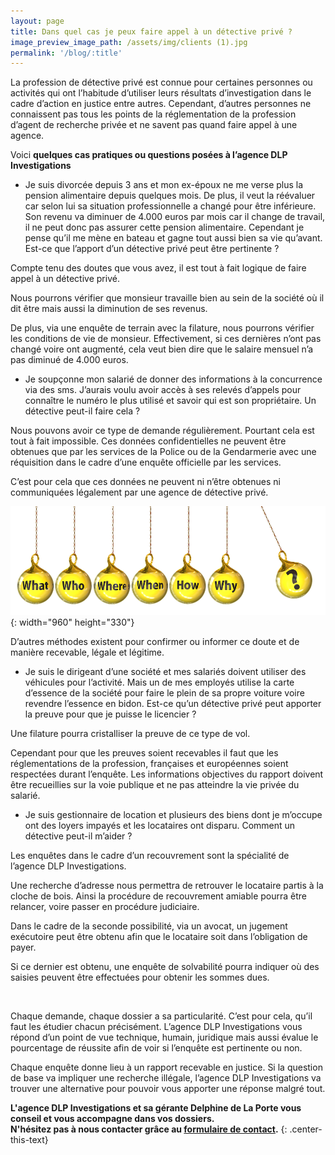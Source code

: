 ```yaml
---
layout: page
title: Dans quel cas je peux faire appel à un détective privé ?
image_preview_image_path: /assets/img/clients (1).jpg
permalink: '/blog/:title'
---
```


La profession de d&eacute;tective priv&eacute; est connue pour certaines personnes ou activit&eacute;s qui ont l’habitude d’utiliser leurs r&eacute;sultats d’investigation dans le cadre d’action en justice entre autres. Cependant, d’autres personnes ne connaissent pas tous les points de la r&eacute;glementation de la profession d’agent de recherche priv&eacute;e et ne savent pas quand faire appel &agrave; une agence.

Voici **quelques cas pratiques ou questions pos&eacute;es &agrave; l’agence DLP Investigations**

* Je suis divorc&eacute;e depuis 3 ans et mon ex-&eacute;poux ne me verse plus la pension alimentaire depuis quelques mois. De plus, il veut la r&eacute;&eacute;valuer car selon lui sa situation professionnelle a chang&eacute; pour &ecirc;tre inf&eacute;rieure. Son revenu va diminuer de 4.000 euros par mois car il change de travail, il ne peut donc pas assurer cette pension alimentaire. Cependant je pense qu’il me m&egrave;ne en bateau et gagne tout aussi bien sa vie qu’avant. Est-ce que l’apport d’un d&eacute;tective priv&eacute; peut &ecirc;tre pertinente ?

Compte tenu des doutes que vous avez, il est tout &agrave; fait logique de faire appel &agrave; un d&eacute;tective priv&eacute;.

Nous pourrons v&eacute;rifier que monsieur travaille bien au sein de la soci&eacute;t&eacute; o&ugrave; il dit &ecirc;tre mais aussi la diminution de ses revenus.

De plus, via une enqu&ecirc;te de terrain avec la filature, nous pourrons v&eacute;rifier les conditions de vie de monsieur. Effectivement, si ces derni&egrave;res n’ont pas chang&eacute; voire ont augment&eacute;, cela veut bien dire que le salaire mensuel n’a pas diminu&eacute; de 4.000 euros.

* Je soup&ccedil;onne mon salari&eacute; de donner des informations &agrave; la concurrence via des sms. J’aurais voulu avoir acc&egrave;s &agrave; ses relev&eacute;s d’appels pour conna&icirc;tre le num&eacute;ro le plus utilis&eacute; et savoir qui est son propri&eacute;taire. Un d&eacute;tective peut-il faire cela ?

Nous pouvons avoir ce type de demande r&eacute;guli&egrave;rement. Pourtant cela est tout &agrave; fait impossible. Ces donn&eacute;es confidentielles ne peuvent &ecirc;tre obtenues que par les services de la Police ou de la Gendarmerie avec une r&eacute;quisition dans le cadre d’une enqu&ecirc;te officielle par les services.

C’est pour cela que ces donn&eacute;es ne peuvent ni n’&ecirc;tre obtenues ni communiqu&eacute;es l&eacute;galement par une agence de d&eacute;tective priv&eacute;.

![](/assets/img/Interrogations.png){: width="960" height="330"}

D’autres m&eacute;thodes existent pour confirmer ou informer ce doute et de mani&egrave;re recevable, l&eacute;gale et l&eacute;gitime.

* Je suis le dirigeant d’une soci&eacute;t&eacute; et mes salari&eacute;s doivent utiliser des v&eacute;hicules pour l’activit&eacute;. Mais un de mes employ&eacute;s utilise la carte d’essence de la soci&eacute;t&eacute; pour faire le plein de sa propre voiture voire revendre l’essence en bidon. Est-ce qu’un d&eacute;tective priv&eacute; peut apporter la preuve pour que je puisse le licencier ?

Une filature pourra cristalliser la preuve de ce type de vol.

Cependant pour que les preuves soient recevables il faut que les r&eacute;glementations de la profession, fran&ccedil;aises et europ&eacute;ennes soient respect&eacute;es durant l’enqu&ecirc;te. Les informations objectives du rapport doivent &ecirc;tre recueillies sur la voie publique et ne pas atteindre la vie priv&eacute;e du salari&eacute;.&nbsp;

* Je suis gestionnaire de location et plusieurs des biens dont je m’occupe ont des loyers impay&eacute;s et les locataires ont disparu. Comment un d&eacute;tective peut-il m’aider ?

Les enqu&ecirc;tes dans le cadre d’un recouvrement sont la sp&eacute;cialit&eacute; de l’agence DLP Investigations.

Une recherche d’adresse nous permettra de retrouver le locataire partis &agrave; la cloche de bois. Ainsi la proc&eacute;dure de recouvrement amiable pourra &ecirc;tre relancer, voire passer en proc&eacute;dure judiciaire.

Dans le cadre de la seconde possibilit&eacute;, via un avocat, un jugement ex&eacute;cutoire peut &ecirc;tre obtenu afin que le locataire soit dans l’obligation de payer.

Si ce dernier est obtenu, une enqu&ecirc;te de solvabilit&eacute; pourra indiquer o&ugrave; des saisies peuvent &ecirc;tre effectu&eacute;es pour obtenir les sommes dues.

<div>&nbsp;</div>

Chaque demande, chaque dossier a sa particularit&eacute;. C’est pour cela, qu’il faut les &eacute;tudier chacun pr&eacute;cis&eacute;ment. L’agence DLP Investigations vous r&eacute;pond d’un point de vue technique, humain, juridique mais aussi &eacute;value le pourcentage de r&eacute;ussite afin de voir si l’enqu&ecirc;te est pertinente ou non.

Chaque enqu&ecirc;te donne lieu &agrave; un rapport recevable en justice. Si la question de base va impliquer une recherche ill&eacute;gale, l’agence DLP Investigations va trouver une alternative pour pouvoir vous apporter une r&eacute;ponse malgr&eacute; tout.

**L'agence DLP Investigations et sa g&eacute;rante Delphine de La Porte vous conseil et vous accompagne dans vos dossiers.**<br>**N'h&eacute;sitez pas &agrave; nous contacter gr&acirc;ce au&nbsp;[formulaire de contact](https://dlp-investigations.fr/#contact).**
{: .center-this-text}